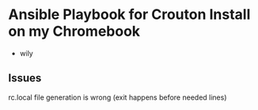 # Ansible Playbook for Crouton Install on my Chromebook

* wily

## Issues

rc.local file generation is wrong (exit happens before needed lines)
